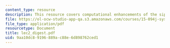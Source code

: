 ```yaml
---
content_type: resource
description: This resource covers computational enhancements of the siplex methods.
file: https://ol-ocw-studio-app-qa.s3.amazonaws.com/courses/15-094j-systems-optimization-models-and-computation-sma-5223-spring-2004/9aa10dc89196889ac88e6d898762ced1_lec2_digest.pdf
file_type: application/pdf
resourcetype: Document
title: lec2_digest.pdf
uid: 9aa10dc8-9196-889a-c88e-6d898762ced1
---
```

